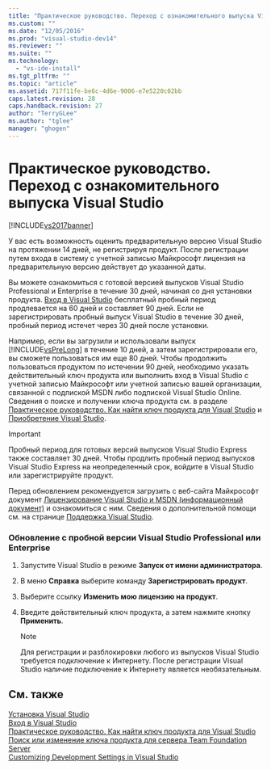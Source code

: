 ```yaml
---
title: "Практическое руководство. Переход с ознакомительного выпуска Visual Studio | Microsoft Docs"
ms.custom: ""
ms.date: "12/05/2016"
ms.prod: "visual-studio-dev14"
ms.reviewer: ""
ms.suite: ""
ms.technology: 
  - "vs-ide-install"
ms.tgt_pltfrm: ""
ms.topic: "article"
ms.assetid: 717f11fe-be6c-4d6e-9006-e7e5220c02bb
caps.latest.revision: 28
caps.handback.revision: 27
author: "TerryGLee"
ms.author: "tglee"
manager: "ghogen"
---
```

# Практическое руководство. Переход с ознакомительного выпуска Visual Studio
[!INCLUDE[vs2017banner](../code-quality/includes/vs2017banner.md)]

У вас есть возможность оценить предварительную версию Visual Studio на протяжении 14 дней, не регистрируя продукт.  После регистрации путем входа в систему с учетной записью Майкрософт лицензия на предварительную версию действует до указанной даты.  
  
 Вы можете ознакомиться с готовой версией выпусков Visual Studio Professional и Enterprise в течение 30 дней, начиная со дня установки продукта.  [Вход в Visual Studio](../ide/signing-in-to-visual-studio.md) бесплатный пробный период продлевается на 60 дней и составляет 90 дней.  Если не зарегистрировать пробный выпуск Visual Studio в течение 30 дней, пробный период истечет через 30 дней после установки.  
  
 Например, если вы загрузили и использовали выпуск [!INCLUDE[vsPreLong](../code-quality/includes/vsprelong_md.md)] в течение 10 дней, а затем зарегистрировали его, вы сможете пользоваться им еще 80 дней.  Чтобы продолжить пользоваться продуктом по истечении 90 дней, необходимо указать действительный ключ продукта или выполнить вход в Visual Studio с учетной записью Майкрософт или учетной записью вашей организации, связанной с подпиской MSDN либо подпиской Visual Studio Online.  Сведения о поиске и получении ключа продукта см. в разделе [Практическое руководство. Как найти ключ продукта для Visual Studio](../install/how-to-locate-the-visual-studio-product-key.md) и [Приобретение Visual Studio](http://www.visualstudio.com/products/how-to-buy-vs).  
  
> [!IMPORTANT]
>  Пробный период для готовых версий выпусков Visual Studio Express также составляет 30 дней.  Чтобы продлить пробный период выпусков Visual Studio Express на неопределенный срок, войдите в Visual Studio или зарегистрируйте продукт.  
  
 Перед обновлением рекомендуется загрузить с веб\-сайта Майкрософт документ [Лицензирование Visual Studio и MSDN \(информационный документ\)](http://www.microsoft.com/en-us/download/details.aspx?id=13350) и ознакомиться с ним.  Сведения о дополнительной помощи см. на странице [Поддержка Visual Studio](http://support.microsoft.com/ph/1117/en-us).  
  
### Обновление с пробной версии Visual Studio Professional или Enterprise  
  
1.  Запустите Visual Studio в режиме **Запуск от имени администратора**.  
  
2.  В меню **Справка** выберите команду **Зарегистрировать продукт**.  
  
3.  Выберите ссылку **Изменить мою лицензию на продукт**.  
  
4.  Введите действительный ключ продукта, а затем нажмите кнопку **Применить**.  
  
    > [!NOTE]
    >  Для регистрации и разблокировки любого из выпусков Visual Studio требуется подключение к Интернету.  После регистрации Visual Studio наличие подключение к Интернету является необязательным.  
  
## См. также  
 [Установка Visual Studio](../Topic/Installing%20Visual%20Studio%202015.md)   
 [Вход в Visual Studio](../ide/signing-in-to-visual-studio.md)   
 [Практическое руководство. Как найти ключ продукта для Visual Studio](../install/how-to-locate-the-visual-studio-product-key.md)   
 [Поиск или изменение ключа продукта для сервера Team Foundation Server](../Topic/Locate%20or%20Change%20the%20Product%20Key%20for%20Team%20Foundation%20Server.md)   
 [Customizing Development Settings in Visual Studio](http://msdn.microsoft.com/ru-ru/22c4debb-4e31-47a8-8f19-16f328d7dcd3)